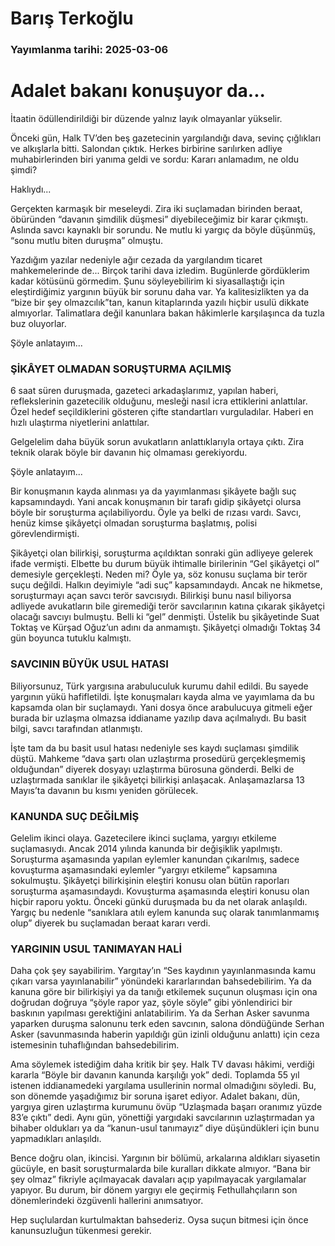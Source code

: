 # Barış Terkoğlu

### Yayımlanma tarihi: 2025-03-06

# Adalet bakanı konuşuyor da...

İtaatin ödüllendirildiği bir düzende yalnız layık olmayanlar yükselir.

Önceki gün, Halk TV’den beş gazetecinin yargılandığı dava, sevinç çığlıkları ve alkışlarla bitti. Salondan çıktık. Herkes birbirine sarılırken adliye muhabirlerinden biri yanıma geldi ve sordu: Kararı anlamadım, ne oldu şimdi?

Haklıydı...

Gerçekten karmaşık bir meseleydi. Zira iki suçlamadan birinden beraat, öbüründen “davanın şimdilik düşmesi” diyebileceğimiz bir karar çıkmıştı. Aslında savcı kaynaklı bir sorundu. Ne mutlu ki yargıç da böyle düşünmüş, “sonu mutlu biten duruşma” olmuştu.

Yazdığım yazılar nedeniyle ağır cezada da yargılandım ticaret mahkemelerinde de... Birçok tarihi dava izledim. Bugünlerde gördüklerim kadar kötüsünü görmedim. Şunu söyleyebilirim ki siyasallaştığı için eleştirdiğimiz yargının büyük bir sorunu daha var. Ya kalitesizlikten ya da “bize bir şey olmazcılık”tan, kanun kitaplarında yazılı hiçbir usulü dikkate almıyorlar. Talimatlara değil kanunlara bakan hâkimlerle karşılaşınca da tuzla buz oluyorlar.

Şöyle anlatayım...


### ŞİKÂYET OLMADAN SORUŞTURMA AÇILMIŞ

6 saat süren duruşmada, gazeteci arkadaşlarımız, yapılan haberi, reflekslerinin gazetecilik olduğunu, mesleği nasıl icra ettiklerini anlattılar. Özel hedef seçildiklerini gösteren çifte standartları vurguladılar. Haberi en hızlı ulaştırma niyetlerini anlattılar.

Gelgelelim daha büyük sorun avukatların anlattıklarıyla ortaya çıktı. Zira teknik olarak böyle bir davanın hiç olmaması gerekiyordu.

Şöyle anlatayım...

Bir konuşmanın kayda alınması ya da yayımlanması şikâyete bağlı suç kapsamındaydı. Yani ancak konuşmanın bir tarafı gidip şikâyetçi olursa böyle bir soruşturma açılabiliyordu. Öyle ya belki de rızası vardı. Savcı, henüz kimse şikâyetçi olmadan soruşturma başlatmış, polisi görevlendirmişti.

Şikâyetçi olan bilirkişi, soruşturma açıldıktan sonraki gün adliyeye gelerek ifade vermişti. Elbette bu durum büyük ihtimalle birilerinin “Gel şikâyetçi ol” demesiyle gerçekleşti. Neden mi? Öyle ya, söz konusu suçlama bir terör suçu değildi. Halkın deyimiyle “adi suç” kapsamındaydı. Ancak ne hikmetse, soruşturmayı açan savcı terör savcısıydı. Bilirkişi bunu nasıl biliyorsa adliyede avukatların bile giremediği terör savcılarının katına çıkarak şikâyetçi olacağı savcıyı bulmuştu. Belli ki “gel” denmişti. Üstelik bu şikâyetinde Suat Toktaş ve Kürşad Oğuz’un adını da anmamıştı. Şikâyetçi olmadığı Toktaş 34 gün boyunca tutuklu kalmıştı.


### SAVCININ BÜYÜK USUL HATASI

Biliyorsunuz, Türk yargısına arabuluculuk kurumu dahil edildi. Bu sayede yargının yükü hafifletildi. İşte konuşmaları kayda alma ve yayımlama da bu kapsamda olan bir suçlamaydı. Yani dosya önce arabulucuya gitmeli eğer burada bir uzlaşma olmazsa iddianame yazılıp dava açılmalıydı. Bu basit bilgi, savcı tarafından atlanmıştı.

İşte tam da bu basit usul hatası nedeniyle ses kaydı suçlaması şimdilik düştü. Mahkeme “dava şartı olan uzlaştırma prosedürü gerçekleşmemiş olduğundan” diyerek dosyayı uzlaştırma bürosuna gönderdi. Belki de uzlaştırmada sanıklar ile şikâyetçi bilirkişi anlaşacak. Anlaşamazlarsa 13 Mayıs’ta davanın bu kısmı yeniden görülecek.


### KANUNDA SUÇ DEĞİLMİŞ

Gelelim ikinci olaya. Gazetecilere ikinci suçlama, yargıyı etkileme suçlamasıydı. Ancak 2014 yılında kanunda bir değişiklik yapılmıştı. Soruşturma aşamasında yapılan eylemler kanundan çıkarılmış, sadece kovuşturma aşamasındaki eylemler “yargıyı etkileme” kapsamına sokulmuştu. Şikâyetçi bilirkişinin eleştiri konusu olan bütün raporları soruşturma aşamasındaydı. Kovuşturma aşamasında eleştiri konusu olan hiçbir raporu yoktu. Önceki günkü duruşmada bu da net olarak anlaşıldı. Yargıç bu nedenle “sanıklara atılı eylem kanunda suç olarak tanımlanmamış olup” diyerek bu suçlamadan beraat kararı verdi.


### YARGININ USUL TANIMAYAN HALİ

Daha çok şey sayabilirim. Yargıtay’ın “Ses kaydının yayınlanmasında kamu çıkarı varsa yayınlanabilir” yönündeki kararlarından bahsedebilirim. Ya da kanuna göre bir bilirkişiyi ya da tanığı etkilemek suçunun oluşması için ona doğrudan doğruya “şöyle rapor yaz, şöyle söyle” gibi yönlendirici bir baskının yapılması gerektiğini anlatabilirim. Ya da Serhan Asker savunma yaparken duruşma salonunu terk eden savcının, salona döndüğünde Serhan Asker (savunmasında haberin yapıldığı gün izinli olduğunu anlattı) için ceza istemesinin tuhaflığından bahsedebilirim.

Ama söylemek istediğim daha kritik bir şey. Halk TV davası hâkimi, verdiği kararla “Böyle bir davanın kanunda karşılığı yok” dedi. Toplamda 55 yıl istenen iddianamedeki yargılama usullerinin normal olmadığını söyledi. Bu, son dönemde yaşadığımız bir soruna işaret ediyor. Adalet bakanı, dün, yargıya giren uzlaştırma kurumunu övüp “Uzlaşmada başarı oranımız yüzde 83’e çıktı” dedi. Aynı gün, yönettiği yargıdaki savcılarının uzlaştırmadan ya bihaber oldukları ya da “kanun-usul tanımayız” diye düşündükleri için bunu yapmadıkları anlaşıldı.

Bence doğru olan, ikincisi. Yargının bir bölümü, arkalarına aldıkları siyasetin gücüyle, en basit soruşturmalarda bile kuralları dikkate almıyor. “Bana bir şey olmaz” fikriyle açılmayacak davaları açıp yapılmayacak yargılamalar yapıyor. Bu durum, bir dönem yargıyı ele geçirmiş Fethullahçıların son dönemlerindeki özgüvenli hallerini anımsatıyor.

Hep suçlulardan kurtulmaktan bahsederiz. Oysa suçun bitmesi için önce kanunsuzluğun tükenmesi gerekir.

